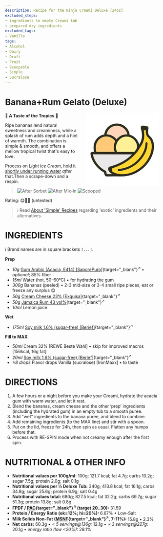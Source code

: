 ```yaml
---
description: Recipe for the Ninja Creami Deluxe [24oz]
excluded_steps:
- ingredients to empty Creami tub
- prepared dry ingredients
excluded_tags:
- Vanilla
tags:
- Alcohol
- Dairy
- Draft
- Fruit
- Scoopable
- Simple
- Sucralose
---
```

# Banana+Rum Gelato (Deluxe)
<img style="float: right; margin-left: 1.5em;" width=240 alt="Logo" src="https://raw.githubusercontent.com/jhermann/ice-creamery/refs/heads/main/assets/banana-ice-cream-logo.png" />

**🍌 A Taste of the Tropics 🍹**

Ripe bananas lend natural sweetness and creaminess, while a splash of rum adds depth and a hint of warmth.
The combination is simple & smooth, and offers a mellow tropical twist that's easy to love.

Process on *Light Ice Cream*, [hold it shortly under running water](https://jhermann.github.io/ice-creamery/info/tips%2Btricks/#handling-of-icy-sides-bottom)
*after* that.Then a scrape-down and a respin.

> <img width=220 alt="After Sorbet" src="_1.jpg" class="zoomable" />
> <img width=220 alt="After Mix-in" src="_2.jpg" class="zoomable" />
> <img width=220 alt="Scooped" src="_3.jpg" class="zoomable" />

Rating: 😋🍌🍹 (untested)

> ℹ️ Read [About 'Simple' Recipes](/ice-creamery/info/tips%2Btricks/#about-simple-recipes) regarding 'exotic' ingredients and their alternatives.

# INGREDIENTS

ℹ️ Brand names are in square brackets `[...]`.

**Prep**

  - _10g_ [Gum Arabic (Acacia, E414) \[SaporePuro\]](/ice-creamery/info/ingredients/#acacia-gum-gum-arabic-e414){target="_blank"}<sup>↗</sup> • *optional*; 85% fiber
  - _15ml_ Water (hot, 50–60°C) • for hydrating the gum
  - _300g_ Bananas (peeled) • 2-3 mid-size or 3-4 small ripe pieces, eat or freeze any surplus 😋
  - _50g_ [Cream Cheese 23% \[Exquisa\]](/ice-creamery/info/ingredients/#cream-cheese){target="_blank"}<sup>↗</sup>
  - _50g_ [Jamaica Rum 43 vol%](/ice-creamery/info/ingredients/#alcohol-ethanol){target="_blank"}<sup>↗</sup>
  - _10ml_ Lemon juice

**Wet**

  - _175ml_ [Soy milk 1.6% (sugar-free) \[Berief\]](/ice-creamery/info/ingredients/#soy-milk){target="_blank"}<sup>↗</sup>

**Fill to MAX**

  - _50ml_ Cream 32% [REWE Beste Wahl] • skip for improved macros [156kcal, 16g fat]
  - _20ml_ [Soy milk 1.6% (sugar-free) \[Berief\]](/ice-creamery/info/ingredients/#soy-milk){target="_blank"}<sup>↗</sup>
  - _≈8 drops_ Flavor drops Vanilla (sucralose) [IronMaxx] • to taste

# DIRECTIONS

 1. A few hours or a night before you make your Creami, hydrate the acacia gum with warm water, and let it rest.
 1. Blend the bananas, cream cheese and the other ‘prep’ ingredients (including the hydrated gum) in an empty tub to a smooth puree.
 1. Add "wet" ingredients to the banana puree, and blend to combine.
 1. Add remaining ingredients (to the MAX line) and stir with a spoon.
 1. Put on the lid, freeze for 24h, then spin as usual. Flatten any humps before that.
 1. Process with RE-SPIN mode when not creamy enough after the first spin.

# NUTRITIONAL & OTHER INFO

- **Nutritional values per 100g/ml:** 100g; 121.7 kcal; fat 4.7g; carbs 10.2g; sugar 7.5g; protein 2.0g; salt 0.1g
- **Nutritional values per ½ Deluxe Tub:** 340g; 413.8 kcal; fat 16.1g; carbs 34.8g; sugar 25.6g; protein 6.9g; salt 0.4g
- **Nutritional values total:** 680g; 827.5 kcal; fat 32.2g; carbs 69.7g; sugar 51.3g; protein 13.8g; salt 0.8g
- **FPDF / [PAC](/ice-creamery/info/glossary/#potere-anti-congelante-pac){target="_blank"}<sup>↗</sup> (target 20..30):** 31.59
- **Protein / Energy Ratio (ok=12%; hi=20%):** 6.67% • Low-Salt
- **Milk Solids Non-Fat ([MSNF](/ice-creamery/info/glossary/#milk-solids-not-fat-msnf){target="_blank"}<sup>↗</sup>, 7-11%):** 15.8g • 2.3%
- **Net carbs:** 60.3g • *∝ 5 servings@136g:* 12.1g • *∝ 3 servings@227g:* 20.1g • *energy ratio (low <20%):* 29.1%
